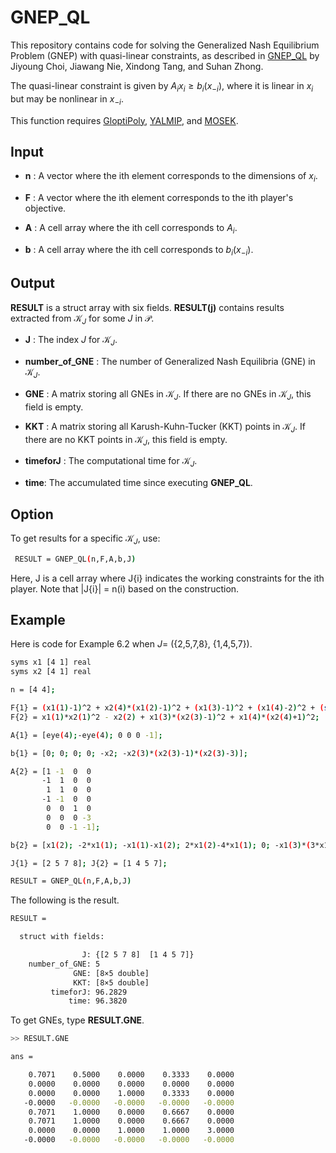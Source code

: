 # GNEP_QL

This repository contains code for solving the Generalized Nash Equilibrium Problem (GNEP) with quasi-linear constraints, as described in [GNEP_QL](https://arxiv.org/abs/2405.03926) by Jiyoung Choi, Jiawang Nie, Xindong Tang, and Suhan Zhong.

The quasi-linear constraint is given by $A_i x_i \geq b_i(x_{-i})$, where it is linear in $x_i$ but may be nonlinear in $x_{-i}$. 
 
This function requires [GloptiPoly](https://homepages.laas.fr/henrion/software/gloptipoly3/), [YALMIP](https://yalmip.github.io/), and [MOSEK](https://www.mosek.com/).

## Input

- __n__ : A vector where the ith element corresponds to the dimensions of $x_i$.
  
- __F__ : A vector where the ith element corresponds to the ith player's objective.
  
- __A__ : A cell array where the ith cell corresponds to $A_i$.
  
- __b__ : A cell array where the ith cell corresponds to $b_i(x_{-i})$.

## Output

__RESULT__ is a struct array with six fields. __RESULT(j)__ contains results extracted from $\mathcal{K}_J$ for some $J$ in $\mathcal{P}$.

- __J__ : The index $J$ for $\mathcal{K}_J$.
  
- __number_of_GNE__ : The number of Generalized Nash Equilibria (GNE) in $\mathcal{K}_J$.
  
- __GNE__ : A matrix storing all GNEs in $\mathcal{K}_J$. If there are no GNEs in $\mathcal{K}_J$, this field is empty.
  
- __KKT__ : A matrix storing all Karush-Kuhn-Tucker (KKT) points in $\mathcal{K}_J$. If there are no KKT points in $\mathcal{K}_J$, this field is empty.
  
- __timeforJ__ : The computational time for $\mathcal{K}_J$.
  
- __time__: The accumulated time since executing __GNEP_QL__.

## Option

To get results for a specific $\mathcal{K}_J$, use:
```bash
 RESULT = GNEP_QL(n,F,A,b,J)
```
Here, J is a cell array where J{i} indicates the working constraints for the ith player. Note that |J{i}| = n(i) based on the construction.

## Example

Here is code for Example 6.2 when $J =$ (\{2,5,7,8\}, \{1,4,5,7\}).
```bash
syms x1 [4 1] real
syms x2 [4 1] real

n = [4 4]; 

F{1} = (x1(1)-1)^2 + x2(4)*(x1(2)-1)^2 + (x1(3)-1)^2 + (x1(4)-2)^2 + (sum(x2)-1)*sum(x1);
F{2} = x1(1)*x2(1)^2 - x2(2) + x1(3)*(x2(3)-1)^2 + x1(4)*(x2(4)+1)^2;

A{1} = [eye(4);-eye(4); 0 0 0 -1];

b{1} = [0; 0; 0; 0; -x2; -x2(3)*(x2(3)-1)*(x2(3)-3)];

A{2} = [1 -1  0  0
       -1  1  0  0
        1  1  0  0
       -1 -1  0  0
        0  0  1  0
        0  0  0 -3
        0  0 -1 -1];

b{2} = [x1(2); -2*x1(1); -x1(1)-x1(2); 2*x1(2)-4*x1(1); 0; -x1(3)*(3*x1(3)-1)*(x1(3)-1); -3];

J{1} = [2 5 7 8]; J{2} = [1 4 5 7];

RESULT = GNEP_QL(n,F,A,b,J)
```

The following is the result.
```bash
RESULT = 

  struct with fields:

                J: {[2 5 7 8]  [1 4 5 7]}
    number_of_GNE: 5
              GNE: [8×5 double]
              KKT: [8×5 double]
         timeforJ: 96.2829
             time: 96.3820
```

To get GNEs, type __RESULT.GNE__.
```bash
>> RESULT.GNE

ans =

    0.7071    0.5000    0.0000    0.3333    0.0000
    0.0000    0.0000    0.0000    0.0000    0.0000
    0.0000    0.0000    1.0000    0.3333    0.0000
   -0.0000   -0.0000   -0.0000   -0.0000   -0.0000
    0.7071    1.0000    0.0000    0.6667    0.0000
    0.7071    1.0000    0.0000    0.6667    0.0000
    0.0000    0.0000    1.0000    1.0000    3.0000
   -0.0000   -0.0000   -0.0000   -0.0000   -0.0000
```
